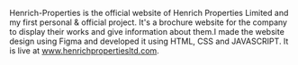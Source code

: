 Henrich-Properties is the official website of Henrich Properties Limited and my first personal & official project. It's a brochure website for the company to display their works and give information about them.I made the website design using Figma and developed it using HTML, CSS and JAVASCRIPT.
It is live at www.henrichpropertiesltd.com.
